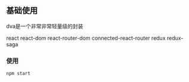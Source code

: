 ## 基础使用

dva是一个非常非常轻量级的封装

react react-dom react-router-dom connected-react-router redux redux-saga

### 使用

```shell
npm start
```
